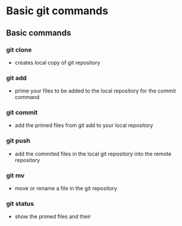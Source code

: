# Basic git commands
## Basic commands
### git clone 
-  creates local copy of git repository
### git add
 - prime your files to be added  to the local repository for the commit command
### git commit
-  add the primed files from git add to your local repository
### git push
- add the commited files in the local git repository into the remote repository
### git mv
- move or rename a file in the git repository
### git status
- show the primed files and their 